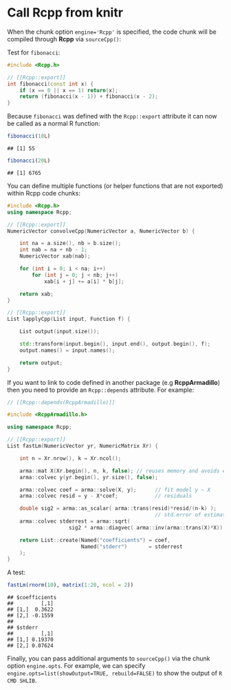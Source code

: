 # Call Rcpp from knitr




When the chunk option `engine='Rcpp'` is specified, the code chunk will be compiled through **Rcpp** via `sourceCpp()`:

Test for `fibonacci`:


```cpp
#include <Rcpp.h>

// [[Rcpp::export]]
int fibonacci(const int x) {
    if (x == 0 || x == 1) return(x);
    return (fibonacci(x - 1)) + fibonacci(x - 2);
}
```


Because `fibonacci` was defined with the `Rcpp::export` attribute it can now be called as a normal R function:


```r
fibonacci(10L)
```

```
## [1] 55
```

```r
fibonacci(20L)
```

```
## [1] 6765
```


You can define multiple functions (or helper functions that are not exported) within Rcpp code chunks:


```cpp
#include <Rcpp.h>
using namespace Rcpp;

// [[Rcpp::export]]
NumericVector convolveCpp(NumericVector a, NumericVector b) {

    int na = a.size(), nb = b.size();
    int nab = na + nb - 1;
    NumericVector xab(nab);

    for (int i = 0; i < na; i++)
        for (int j = 0; j < nb; j++)
            xab[i + j] += a[i] * b[j];

    return xab;
}

// [[Rcpp::export]]
List lapplyCpp(List input, Function f) {

    List output(input.size());

    std::transform(input.begin(), input.end(), output.begin(), f);
    output.names() = input.names();

    return output;
}
```


If you want to link to code defined in another package (e.g **RcppArmadillo**) then you need to provide an `Rcpp::depends` attribute. For example:


```cpp
// [[Rcpp::depends(RcppArmadillo)]]

#include <RcppArmadillo.h>

using namespace Rcpp;

// [[Rcpp::export]]
List fastLm(NumericVector yr, NumericMatrix Xr) {

    int n = Xr.nrow(), k = Xr.ncol();

    arma::mat X(Xr.begin(), n, k, false); // reuses memory and avoids extra copy
    arma::colvec y(yr.begin(), yr.size(), false);

    arma::colvec coef = arma::solve(X, y);      // fit model y ~ X
    arma::colvec resid = y - X*coef;            // residuals

    double sig2 = arma::as_scalar( arma::trans(resid)*resid/(n-k) );
                                                // std.error of estimate
    arma::colvec stderrest = arma::sqrt(
                    sig2 * arma::diagvec( arma::inv(arma::trans(X)*X)) );

    return List::create(Named("coefficients") = coef,
                        Named("stderr")       = stderrest
    );
}
```


A test:


```r
fastLm(rnorm(10), matrix(1:20, ncol = 2))
```

```
## $coefficients
##         [,1]
## [1,]  0.3622
## [2,] -0.1559
## 
## $stderr
##         [,1]
## [1,] 0.19370
## [2,] 0.07624
```


Finally, you can pass additional arguments to `sourceCpp()` via the chunk option `engine.opts`. For example, we can specify `engine.opts=list(showOutput=TRUE, rebuild=FALSE)` to show the output of `R CMD SHLIB`.
